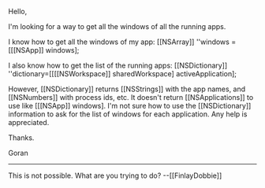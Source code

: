 Hello,

I'm looking for a way to get all the windows of all the running apps.

I know how to get all the windows of my app:
[[NSArray]] ''windows = [[[NSApp]] windows];

I also know how to get the list of the running apps:
[[NSDictionary]] ''dictionary=[[[[NSWorkspace]] sharedWorkspace] 
activeApplication];

However, [[NSDictionary]] returns [[NSStrings]] with the app names, and 
[[NSNumbers]] with process ids, etc. It doesn't return [[NSApplications]] to 
use like [[[NSApp]] windows]. I'm not sure how to use the [[NSDictionary]] 
information to ask for the list of windows for each application. Any 
help is appreciated.

Thanks.

Goran

----

This is not possible. What are you trying to do? --[[FinlayDobbie]]